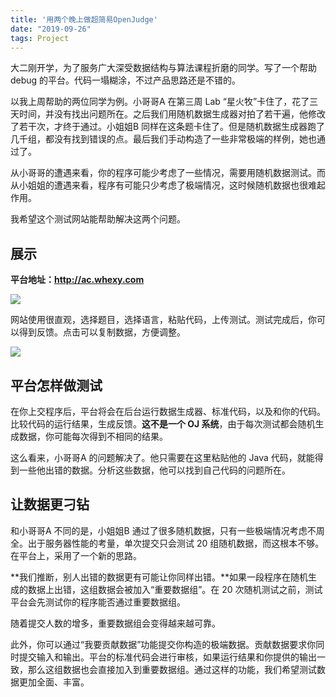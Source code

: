 ```yaml
---
title: '用两个晚上做超简易OpenJudge'
date: "2019-09-26"
tags: Project
---
```


大二刚开学，为了服务广大深受数据结构与算法课程折磨的同学。写了一个帮助 debug 的平台。代码一塌糊涂，不过产品思路还是不错的。

<!-- more -->


以我上周帮助的两位同学为例。小哥哥A 在第三周 Lab “星火牧”卡住了，花了三天时间，并没有找出问题所在。之后我们用随机数据生成器对拍了若干遍，他修改了若干次，才终于通过。小姐姐B 同样在这条题卡住了。但是随机数据生成器跑了几千组，都没有找到错误的点。最后我们手动构造了一些非常极端的样例，她也通过了。

从小哥哥的遭遇来看，你的程序可能少考虑了一些情况，需要用随机数据测试。而从小姐姐的遭遇来看，程序有可能只少考虑了极端情况，这时候随机数据也很难起作用。

我希望这个测试网站能帮助解决这两个问题。


## 展示

**平台地址：http://ac.whexy.com**

![](/images/EeTpfxjAwJXZ4tH.png)

网站使用很直观，选择题目，选择语言，粘贴代码，上传测试。测试完成后，你可以得到反馈。点击可以复制数据，方便调整。

![](/images/zxcfPHylaYLbUBr.png)



## 平台怎样做测试

在你上交程序后，平台将会在后台运行数据生成器、标准代码，以及和你的代码。比较代码的运行结果，生成反馈。**这不是一个 OJ 系统**，由于每次测试都会随机生成数据，你可能每次得到不相同的结果。

这么看来，小哥哥A 的问题解决了。他只需要在这里粘贴他的 Java 代码，就能得到一些他出错的数据。分析这些数据，他可以找到自己代码的问题所在。



## 让数据更刁钻

和小哥哥A 不同的是，小姐姐B 通过了很多随机数据，只有一些极端情况考虑不周全。出于服务器性能的考量，单次提交只会测试 20 组随机数据，而这根本不够。在平台上，采用了一个新的思路。

**我们推断，别人出错的数据更有可能让你同样出错。**如果一段程序在随机生成的数据上出错，这组数据会被加入“重要数据组”。在 20 次随机测试之前，测试平台会先测试你的程序能否通过重要数据组。

随着提交人数的增多，重要数据组会变得越来越可靠。

此外，你可以通过“我要贡献数据”功能提交你构造的极端数据。贡献数据要求你同时提交输入和输出。平台的标准代码会进行审核，如果运行结果和你提供的输出一致，那么这组数据也会直接加入到重要数据组。通过这样的功能，我们希望测试数据更加全面、丰富。
